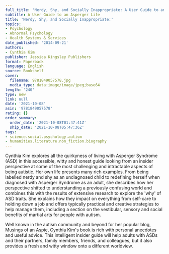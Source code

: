 ```yaml
---
full_title: 'Nerdy, Shy, and Socially Inappropriate: A User Guide to an Asperger Life'
subtitle: A User Guide to an Asperger Life
title: 'Nerdy, Shy, and Socially Inappropriate:'
topics:
- Psychology
- Abnormal Psychology
- Health Systems & Services
date_published: '2014-09-21'
authors:
- Cynthia Kim
publisher: Jessica Kingsley Publishers
format: Paperback
language: English
source: Bookshelf
cover:
  filename: 9781849057578.jpg
  media_type: data:image/image/jpeg;base64
length: '240'
type: new
link: null
date: '2021-10-08'
asin: '9781849057578'
rating: {}
order_summary:
  order_date: '2021-10-08T01:47:41Z'
  ship_date: '2021-10-08T05:47:36Z'
tags:
- science.social.psychology.autism
- humanities.literature.non_fiction.biography
---
```

Cynthia Kim explores all the quirkyness of living with Asperger Syndrome (ASD) in this accessible, witty and honest guide looking from an insider perspective at some of the most challenging and intractable aspects of being autistic. Her own life presents many rich examples. From being labelled nerdy and shy as an undiagnosed child to redefining herself when diagnosed with Asperger Syndrome as an adult, she describes how her perspective shifted to understanding a previously confusing world and combines this with the results of extensive research to explore the 'why' of ASD traits. She explains how they impact on everything from self-care to holding down a job and offers typically practical and creative strategies to help manage them, including a section on the vestibular, sensory and social benefits of martial arts for people with autism.

Well known in the autism community and beyond for her popular blog, Musings of an Aspie, Cynthia Kim's book is rich with personal anecdotes and useful advice. This intelligent insider guide will help adults with ASDs and their partners, family members, friends, and colleagues, but it also provides a fresh and witty window onto a different worldview.
